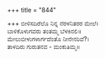 +++
title = "844"

+++
ಬೀಳಿಸದಿರೆಲೊ ನಿನ್ನ ನೆರಳನಿತರರ ಮೇಲೆ।  
ಬಾಳಿಕೊಳುಗವರು ತಂತಮ್ಮ ಬೆಳಕಿನಲಿ॥  
ಮೇಲುಬೀಳುಗಳಾರ್ಗದೆಂತೊ ನೀನೇನರಿವೆ?।  
ತಾಳದಿರು ಗುರುತನವ - ಮಂಕುತಿಮ್ಮ॥  
